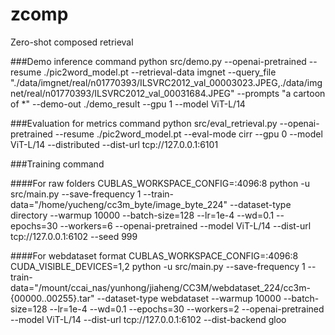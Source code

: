 # zcomp

Zero-shot composed retrieval

###Demo inference command 
python src/demo.py --openai-pretrained --resume ./pic2word_model.pt --retrieval-data imgnet --query_file "./data/imgnet/real/n01770393/ILSVRC2012_val_00003023.JPEG,./data/imgnet/real/n01770393/ILSVRC2012_val_00031684.JPEG" --prompts "a cartoon of *" --demo-out ./demo_result --gpu 1 --model ViT-L/14

###Evaluation for metrics command
python src/eval_retrieval.py --openai-pretrained --resume ./pic2word_model.pt --eval-mode cirr --gpu 0 --model ViT-L/14 --distributed --dist-url tcp://127.0.0.1:6101

###Training command

####For raw folders
CUBLAS_WORKSPACE_CONFIG=:4096:8 python -u src/main.py --save-frequency 1 --train-data="/home/yucheng/cc3m_byte/image_byte_224" --dataset-type directory --warmup 10000 --batch-size=128  --lr=1e-4 --wd=0.1  --epochs=30 --workers=6 --openai-pretrained --model ViT-L/14  --dist-url tcp://127.0.0.1:6102 --seed 999

####For webdataset format
CUBLAS_WORKSPACE_CONFIG=:4096:8 CUDA_VISIBLE_DEVICES=1,2 python  -u src/main.py --save-frequency 1 --train-data="/mount/ccai_nas/yunhong/jiaheng/CC3M/webdataset_224/cc3m-{00000..00255}.tar" --dataset-type webdataset --warmup 10000 --batch-size=128  --lr=1e-4 --wd=0.1  --epochs=30 --workers=2 --openai-pretrained --model ViT-L/14  --dist-url tcp://127.0.0.1:6102 --dist-backend gloo 
